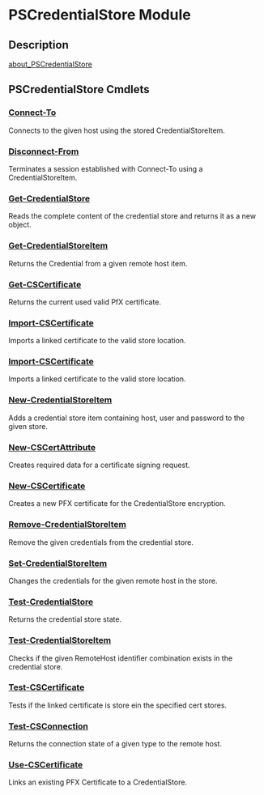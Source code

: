 # PSCredentialStore Module
## Description
[about_PSCredentialStore](about_PSCredentialStore.md)

## PSCredentialStore Cmdlets
### [Connect-To](Connect-To.md)
Connects to the given host using the stored CredentialStoreItem.

### [Disconnect-From](Disconnect-From.md)
Terminates a session established with Connect-To using a CredentialStoreItem.

### [Get-CredentialStore](Get-CredentialStore.md)
Reads the complete content of the credential store and returns it as a new object.

### [Get-CredentialStoreItem](Get-CredentialStoreItem.md)
Returns the Credential from a given remote host item.

### [Get-CSCertificate](Get-CSCertificate.md)
Returns the current used valid PfX certificate.

### [Import-CSCertificate](Import-CSCertificate.md)
Imports a linked certificate to the valid store location.

### [Import-CSCertificate](Import-CSCertificate.md)
Imports a linked certificate to the valid store location.

### [New-CredentialStoreItem](New-CredentialStoreItem.md)
Adds a credential store item containing host, user and password to the given store.

### [New-CSCertAttribute](New-CSCertAttribute.md)
Creates required data for a certificate signing request.

### [New-CSCertificate](New-CSCertificate.md)
Creates a new PFX certificate for the CredentialStore encryption.

### [Remove-CredentialStoreItem](Remove-CredentialStoreItem.md)
Remove the given credentials from the credential store.

### [Set-CredentialStoreItem](Set-CredentialStoreItem.md)
Changes the credentials for the given remote host in the store.

### [Test-CredentialStore](Test-CredentialStore.md)
Returns the credential store state.

### [Test-CredentialStoreItem](Test-CredentialStoreItem.md)
Checks if the given RemoteHost identifier combination exists in the credential store.

### [Test-CSCertificate](Test-CSCertificate.md)
Tests if the linked certificate is store ein the specified cert stores.

### [Test-CSConnection](Test-CSConnection.md)
Returns the connection state of a given type to the remote host.

### [Use-CSCertificate](Use-CSCertificate.md)
Links an existing PFX Certificate to a CredentialStore.

